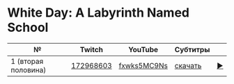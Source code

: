 # White Day: A Labyrinth Named School

| № | Twitch | YouTube | Субтитры | |
| --- | --- | --- | --- | --- |
| 1 (вторая половина) | [172968603](https://www.twitch.tv/videos/172968603) | [fxwks5MC9Ns](https://www.youtube.com/watch?v=fxwks5MC9Ns) | [скачать](../chats/v172968603.ass) | [▶](../src/player.html?v=fxwks5MC9Ns&s=172968603) |
